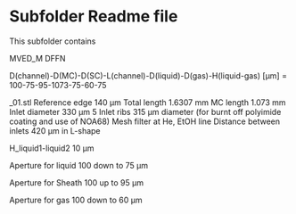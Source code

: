 # Subfolder Readme file
This subfolder contains


MVED_M DFFN

D(channel)-D(MC)-D(SC)-L(channel)-D(liquid)-D(gas)-H(liquid-gas) [µm]
= 100-75-95-1073-75-60-75

_01.stl 
Reference edge 140 µm
Total length 1.6307 mm
MC length 1.073 mm
Inlet diameter 330 µm
5 Inlet ribs 315 µm diameter (for burnt off polyimide coating and use of NOA68)
Mesh filter at He, EtOH line
Distance between inlets 420 µm in L-shape

H_liquid1-liquid2 10 µm

Aperture for liquid
100 down to 75 µm

Aperture for Sheath
100 up to 95 µm

Aperture for gas
100 down to 60 µm